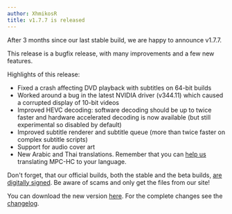 ```yaml
---
author: XhmikosR
title: v1.7.7 is released
---
```


After 3 months since our last stable build, we are happy to announce v1.7.7.

This release is a bugfix release, with many improvements and a few new features.

Highlights of this release:

* Fixed a crash affecting DVD playback with subtitles on 64-bit builds
* Worked around a bug in the latest NVIDIA driver (v344.11) which caused a corrupted display of 10-bit videos
* Improved HEVC decoding: software decoding should be up to twice faster and hardware accelerated decoding is now available (but still experimental so disabled by default)
* Improved subtitle renderer and subtitle queue (more than twice faster on complex subtitle scripts)
* Support for audio cover art
* New Arabic and Thai translations. Remember that you can [help us](https://trac.mpc-hc.org/wiki/Translations)
  translating MPC-HC to your language.

Don't forget, that our official builds, both the stable and the beta builds,
[are digitally signed](/2013/02/25/binaries-are-signed/).
Be aware of scams and only get the files from our site!

You can download the new version [here](/downloads/).
For the complete changes see the [changelog](/changelog/).
